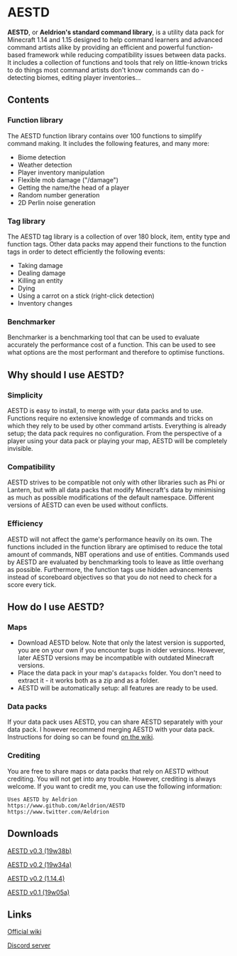 # AESTD

**AESTD**, or **Aeldrion's standard command library**, is a utility data pack for Minecraft 1.14 and 1.15 designed to help command learners and advanced command artists alike by providing an efficient and powerful function-based framework while reducing compatibility issues between data packs. It includes a collection of functions and tools that rely on little-known tricks to do things most command artists don't know commands can do - detecting biomes, editing player inventories...

## Contents

### Function library
The AESTD function library contains over 100 functions to simplify command making.
It includes the following features, and many more:
- Biome detection
- Weather detection
- Player inventory manipulation
- Flexible mob damage ("/damage")
- Getting the name/the head of a player
- Random number generation
- 2D Perlin noise generation

### Tag library
The AESTD tag library is a collection of over 180 block, item, entity type and function tags.
Other data packs may append their functions to the function tags in order to detect efficiently the following events:
- Taking damage
- Dealing damage
- Killing an entity
- Dying
- Using a carrot on a stick (right-click detection)
- Inventory changes

### Benchmarker
Benchmarker is a benchmarking tool that can be used to evaluate accurately the performance cost of a function.
This can be used to see what options are the most performant and therefore to optimise functions.

## Why should I use AESTD?

### Simplicity
AESTD is easy to install, to merge with your data packs and to use.
Functions require no extensive knowledge of commands and tricks on which they rely to be used by other command artists.
Everything is already setup; the data pack requires no configuration.
From the perspective of a player using your data pack or playing your map, AESTD will be completely invisible.

### Compatibility
AESTD strives to be compatible not only with other libraries such as Phi or Lantern, but with all data packs that modify Minecraft's data by minimising as much as possible modifications of the default namespace.
Different versions of AESTD can even be used without conflicts.

### Efficiency
AESTD will not affect the game's performance heavily on its own.
The functions included in the function library are optimised to reduce the total amount of commands, NBT operations and use of entities. Commands used by AESTD are evaluated by benchmarking tools to leave as little overhang as possible.
Furthermore, the function tags use hidden advancements instead of scoreboard objectives so that you do not need to check for a score every tick.

## How do I use AESTD?

### Maps
* Download AESTD below. Note that only the latest version is supported, you are on your own if you encounter bugs in older versions. However, later AESTD versions may be incompatible with outdated Minecraft versions.
* Place the data pack in your map's `datapacks` folder. You don't need to extract it - it works both as a zip and as a folder.
* AESTD will be automatically setup: all features are ready to be used.

### Data packs
If your data pack uses AESTD, you can share AESTD separately with your data pack. I however recommend merging AESTD with your data pack. Instructions for doing so can be found [on the wiki](https://minecraft.gamepedia.com/User:Aeldrion/Projects/AESTD#Merging_AESTD_with_your_data_pack).

### Crediting
You are free to share maps or data packs that rely on AESTD without crediting. You will not get into any trouble. However, crediting is always welcome. If you want to credit me, you can use the following information:

```
Uses AESTD by Aeldrion
https://www.github.com/Aeldrion/AESTD
https://www.twitter.com/Aeldrion
```

## Downloads

[AESTD v0.3 (19w38b)](https://www.mediafire.com/file/3vdd467plz471na)

[AESTD v0.2 (19w34a)](https://www.mediafire.com/file/y73kgz0l39z9zq3)

[AESTD v0.2 (1.14.4)](https://www.mediafire.com/file/swp4mn1coisodfi)

[AESTD v0.1 (19w05a)](https://www.mediafire.com/file/m7cwbkzd4jddqu6)

## Links

[Official wiki](https://minecraft.gamepedia.com/User:Aeldrion/Projects/AESTD)

[Discord server](https://discord.gg/KJet4xF)
